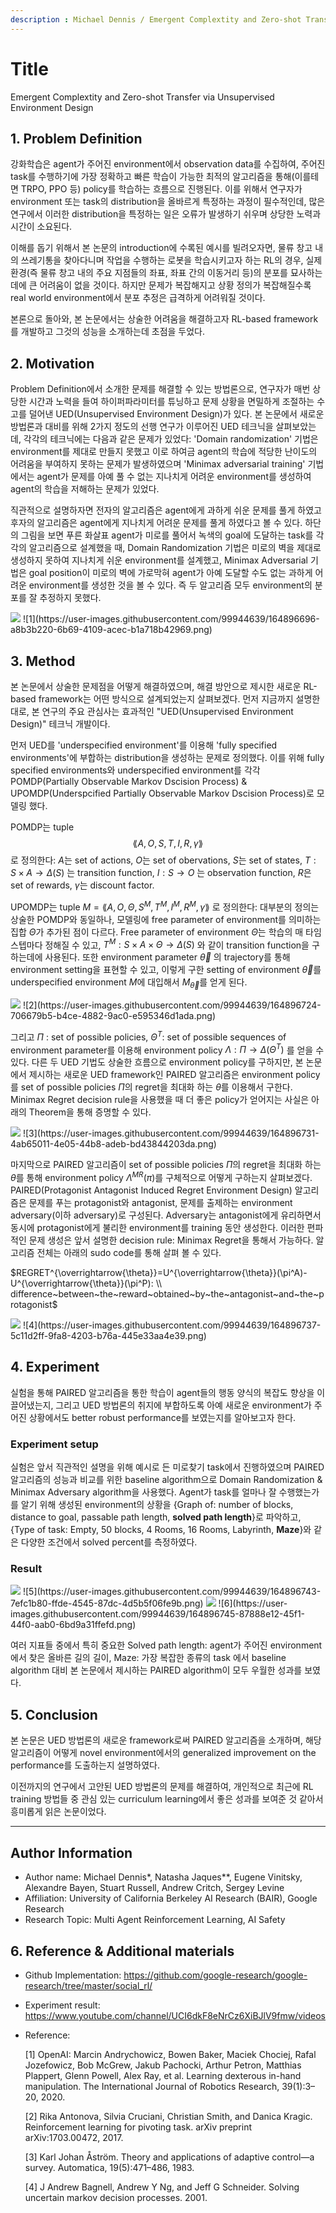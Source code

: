 ```yaml
---
description : Michael Dennis / Emergent Complextity and Zero-shot Transfer via Unsupervised Environment Design / NeurIPS-2020  
---
```


# **Title**

Emergent Complextity and Zero-shot Transfer via Unsupervised Environment Design

## **1. Problem Definition**

강화학습은 agent가 주어진 environment에서 observation data를 수집하여, 주어진 task를 수행하기에 가장 정확하고 빠른 학습이 가능한 최적의 알고리즘을 통해(이를테면 TRPO, PPO 등) policy를 학습하는 흐름으로 진행된다. 이를 위해서 연구자가 environment 또는 task의 distribution을 올바르게 특정하는 과정이 필수적인데, 많은 연구에서 이러한 distribution을 특정하는 일은 오류가 발생하기 쉬우며 상당한 노력과 시간이 소요된다.

이해를 돕기 위해서 본 논문의 introduction에 수록된 예시를 빌려오자면, 물류 창고 내의 쓰레기통을 찾아다니며 작업을 수행하는 로봇을 학습시키고자 하는 RL의 경우, 실제 환경(즉 물류 창고 내의 주요 지점들의 좌표, 좌표 간의 이동거리 등)의 분포를 묘사하는데에 큰 어려움이 없을 것이다. 하지만 문제가 복잡해지고 상황 정의가 복잡해질수록 real world environment에서 분포 추정은 급격하게 어려워질 것이다.

본론으로 돌아와, 본 논문에서는 상술한 어려움을 해결하고자 RL-based framework를 개발하고 그것의 성능을 소개하는데 초점을 두었다. 

## **2. Motivation**

Problem Definition에서 소개한 문제를 해결할 수 있는 방법론으로, 연구자가 매번 상당한 시간과 노력을 들여 하이퍼파라미터를 튜닝하고 문제 상황을 면밀하게 조절하는 수고를 덜어낸 UED(Unsupervised Environment Design)가 있다. 본 논문에서 새로운 방법론과 대비를 위해 2가지 정도의 선행 연구가 이루어진 UED 테크닉을 살펴보았는데, 각각의 테크닉에는 다음과 같은 문제가 있었다: 'Domain randomization' 기법은 environment를 제대로 만들지 못했고 이로 하여금 agent의 학습에 적당한 난이도의 어려움을 부여하지 못하는 문제가 발생하였으며 'Minimax adversarial training' 기법에서는 agent가 문제를 아예 풀 수 없는 지나치게 어려운 environment를 생성하여 agent의 학습을 저해하는 문제가 있었다.

직관적으로 설명하자면 전자의 알고리즘은 agent에게 과하게 쉬운 문제를 풀게 하였고 후자의 알고리즘은 agent에게 지나치게 어려운 문제를 풀게 하였다고 볼 수 있다. 하단의 그림을 보면 푸른 화살표 agent가 미로를 풀어서 녹색의 goal에 도달하는 task를 각각의 알고리즘으로 설계했을 때, Domain Randomization 기법은 미로의 벽을 제대로 생성하지 못하여 지나치게 쉬운 environment를 설계했고, Minimax Adversarial 기법은 goal position이 미로의 벽에 가로막혀 agent가 아예 도달할 수도 없는 과하게 어려운 environment를 생성한 것을 볼 수 있다. 즉 두 알고리즘 모두 environment의 분포를 잘 추정하지 못했다.

<img src='.gitbook/2022-spring-assets/1.png'>
![1](https://user-images.githubusercontent.com/99944639/164896696-a8b3b220-6b69-4109-acec-b1a718b42969.png)

## **3. Method**

본 논문에서 상술한 문제점을 어떻게 해결하였으며, 해결 방안으로 제시한 새로운 RL-based framework는 어떤 방식으로 설계되었는지 살펴보겠다. 먼저 지금까지 설명한대로, 본 연구의 주요 관심사는 효과적인 "UED(Unsupervised Environment Design)" 테크닉 개발이다.

먼저 UED를 'underspecified environment'를 이용해 'fully specified environments'에 부합하는 distribution을 생성하는 문제로 정의했다. 이를 위해 fully specified environments와 underspecified environment를 각각 POMDP(Partially Observable Markov Dscision Process) & UPOMDP(Underspcified Partially Observable Markov Dscision Process)로 모델링 했다.

POMDP는 tuple $$\lang A,O,S,T,I,R,\gamma \rang$$ 로 정의한다: $A$는 set of actions, $O$는 set of obervations, $S$는 set of states, $T:S \times A \to \Delta (S)$ 는 transition function, $I:S\to O$ 는 observation function, $R$은 set of rewards, $\gamma$는 discount factor.

UPOMDP는 tuple $M=\lang A,O,\Theta,S^M,T^M,I^M,R^M,\gamma \rang$ 로 정의한다: 대부분의 정의는 상술한 POMDP와 동일하나, 모델링에 free parameter of environment를 의미하는 집합 $\Theta$가 추가된 점이 다르다. Free parameter of environment $\Theta$는 학습의 매 타임스텝마다 정해질 수 있고, $T^M:S\times A\times\Theta\to\Delta(S)$ 와 같이 transition function을 구하는데에 사용된다. 또한 environment parameter $\overrightarrow{\theta}$ 의 trajectory를 통해 environment setting을 표현할 수 있고, 이렇게 구한 setting of environment $\overrightarrow{\theta}$를 underspecified environment $M$에 대입해서 $M_{\overrightarrow{\theta}}$를 얻게 된다.

<img src='.gitbook/2022-spring-assets/2.png'>
![2](https://user-images.githubusercontent.com/99944639/164896724-706679b5-b4ce-4882-9ac0-e595346d1ada.png)


그리고 $\Pi$ : set of possible policies, $\Theta^T$: set of possible sequences of environment parameter를 이용해 environment policy $\Lambda:\Pi\to\Delta(\Theta^T)$ 를 얻을 수 있다. 다른 두 UED 기법도 상술한 흐름으로 environment policy를 구하지만, 본 논문에서 제시하는 새로운 UED framework인 PAIRED 알고리즘은 environment policy를 set of possible policies $\Pi$의 regret을 최대화 하는 $\bar{\theta}$를 이용해서 구한다. Minimax Regret decision rule을 사용했을 때 더 좋은 policy가 얻어지는 사실은 아래의 Theorem을 통해 증명할 수 있다. 

<img src='.gitbook/2022-spring-assets/3.png'>
![3](https://user-images.githubusercontent.com/99944639/164896731-4ab65011-4e05-44b8-adeb-bd43844203da.png)


마지막으로 PAIRED 알고리즘이 set of possible policies $\Pi$의 regret을 최대화 하는 $\bar{\theta}$를 통해  environment policy $\Lambda^{MR}(\pi)$를 구체적으로 어떻게 구하는지 살펴보겠다. PAIRED(Protagonist Antagonist Induced Regret Environment Design) 알고리즘은 문제를 푸는 protagonist와 antagonist, 문제를 출제하는 environment adversary(이하 adversary)로 구성된다. Adversary는 antagonist에게 유리하면서 동시에 protagonist에게 불리한 environment를 training 동안 생성한다. 이러한 편파적인 문제 생성은 앞서 설명한 decision rule: Minimax Regret을 통해서 가능하다. 알고리즘 전체는 아래의 sudo code를 통해 살펴 볼 수 있다.

$REGRET^{\overrightarrow{\theta}}=U^{\overrightarrow{\theta}}(\pi^A)-U^{\overrightarrow{\theta}}(\pi^P): \\ difference~between~the~reward~obtained~by~the~antagonist~and~the~protagonist$

<img src='.gitbook/2022-spring-assets/4.png'>
![4](https://user-images.githubusercontent.com/99944639/164896737-5c11d2ff-9fa8-4203-b76a-445e33aa4e39.png)


## **4. Experiment**

실험을 통해 PAIRED 알고리즘을 통한 학습이 agent들의 행동 양식의 복잡도 향상을 이끌어냈는지, 그리고 UED 방법론의 취지에 부합하도록 아예 새로운 environment가 주어진 상황에서도 better robust performance를 보였는지를 알아보고자 한다.

### **Experiment setup**

실험은 앞서 직관적인 설명을 위해 예시로 든 미로찾기 task에서 진행하였으며 PAIRED 알고리즘의 성능과 비교를 위한 baseline algorithm으로 Domain Randomization & Minimax Adversary algorithm을 사용했다. Agent가 task를 얼마나 잘 수행했는가를 알기 위해 생성된 environment의 상황을 {Graph of: number of blocks, distance to goal, passable path length, **solved path length**}로 파악하고, {Type of task: Empty, 50 blocks, 4 Rooms, 16 Rooms, Labyrinth, **Maze**}와 같은 다양한 조건에서 solved percent를 측정하였다.

### **Result**

<img src='.gitbook/2022-spring-assets/5.png'>
![5](https://user-images.githubusercontent.com/99944639/164896743-7efc1b80-ffde-4545-87dc-4d5b5f06fe9b.png)


<img src='.gitbook/2022-spring-assets/6.png'>
![6](https://user-images.githubusercontent.com/99944639/164896745-87888e12-45f1-44f0-aab0-6bd9a31ffefd.png)


여러 지표들 중에서 특히 중요한 Solved path length: agent가 주어진 environment에서 찾은 올바른 길의 길이, Maze: 가장 복잡한 종류의 task 에서 baseline algorithm 대비 본 논문에서 제시하는 PAIRED algorithm이 모두 우월한 성과를 보였다.

## **5. Conclusion**

본 논문은 UED 방법론의 새로운 framework로써 PAIRED 알고리즘을 소개하며, 해당 알고리즘이 어떻게 novel environment에서의 generalized improvement on the performance를 도출하는지 설명하였다.

이전까지의 연구에서 고안된 UED 방법론의 문제를 해결하여, 개인적으로 최근에 RL training 방법들 중 관심 있는 curriculum learning에서 좋은 성과를 보여준 것 같아서 흥미롭게 읽은 논문이었다.

---  

## **Author Information**

* Author name: Michael Dennis*, Natasha Jaques**, Eugene Vinitsky, Alexandre Bayen, Stuart Russell, Andrew Critch, Sergey Levine
* Affiliation: University of California Berkeley AI Research (BAIR), Google Research
* Research Topic: Multi Agent Reinforcement Learning, AI Safety

## **6. Reference & Additional materials**

* Github Implementation:
  https://github.com/google-research/google-research/tree/master/social_rl/
  
  
* Experiment result:
  https://www.youtube.com/channel/UCI6dkF8eNrCz6XiBJlV9fmw/videos
  
  
* Reference:
  
  [1] OpenAI: Marcin Andrychowicz, Bowen Baker, Maciek Chociej, Rafal Jozefowicz, Bob McGrew, Jakub Pachocki, Arthur Petron, Matthias Plappert, Glenn Powell, Alex Ray, et al. Learning dexterous in-hand manipulation. The International Journal of Robotics Research, 39(1):3–20, 2020.
  
  [2] Rika Antonova, Silvia Cruciani, Christian Smith, and Danica Kragic. Reinforcement learning for pivoting task. arXiv preprint arXiv:1703.00472, 2017.
  
  [3] Karl Johan Åström. Theory and applications of adaptive control—a survey. Automatica, 19(5):471–486, 1983.
  
  [4] J Andrew Bagnell, Andrew Y Ng, and Jeff G Schneider. Solving uncertain markov decision processes. 2001.
